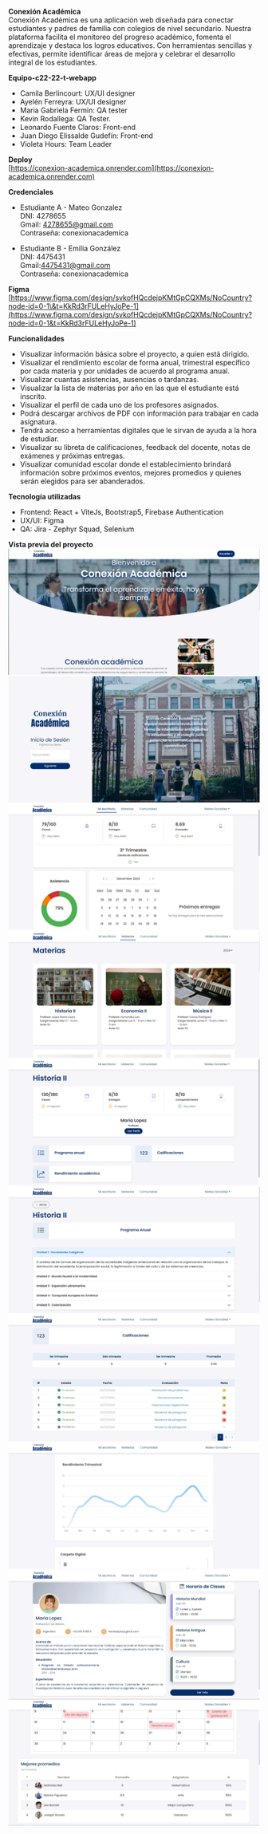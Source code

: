 **Conexión Académica**  
Conexión Académica es una aplicación web diseñada para conectar estudiantes y padres de familia con colegios de nivel secundario. Nuestra plataforma facilita el monitoreo del progreso académico, fomenta el aprendizaje y destaca los logros educativos. Con herramientas sencillas y efectivas, permite identificar áreas de mejora y celebrar el desarrollo integral de los estudiantes.

**Equipo-c22-22-t-webapp**

* Camila Berlincourt: UX/UI designer  
* Ayelén Ferreyra: UX/UI designer  
* Maria Gabriela Fermin: QA tester  
* Kevin Rodallega: QA Tester.  
* Leonardo Fuente Claros: Front-end   
* Juan Diego Elissalde Gudefín: Front-end  
* Violeta Hours: Team Leader

**Deploy**  
[https://conexion-academica.onrender.com](https://conexion-academica.onrender.com) 

**Credenciales**

* Estudiante A \- Mateo Gonzalez  
  DNI: 4278655  
  Gmail: 4278655@gmail.com  
  Contraseña: conexionacademica

* Estudiante B \- Emilia González  
  DNI: 4475431  
  Gmail:4475431@gmail.com  
  Contraseña: conexionacademica

**Figma**  
[https://www.figma.com/design/svkofHQcdejpKMtGpCQXMs/NoCountry?node-id=0-1\&t=KkRd3rFULeHyJoPe-1](https://www.figma.com/design/svkofHQcdejpKMtGpCQXMs/NoCountry?node-id=0-1&t=KkRd3rFULeHyJoPe-1)  

**Funcionalidades**

* Visualizar información básica sobre el proyecto, a quien está dirigido.  
* Visualizar el rendimiento escolar de forma anual, trimestral específico por cada materia y por unidades de acuerdo al programa anual.  
* Visualizar cuantas asistencias, ausencias o tardanzas.  
* Visualizar la lista de materias por año en las que el estudiante está inscrito.  
* Visualizar el perfil de cada uno de los profesores asignados.  
* Podrá descargar archivos de PDF con información para trabajar en cada asignatura.  
* Tendrá acceso a herramientas digitales que le sirvan de ayuda a la hora de estudiar.  
* Visualizar su libreta de calificaciones, feedback del docente, notas de exámenes y próximas entregas.  
* Visualizar comunidad escolar donde el establecimiento brindará información sobre próximos eventos, mejores promedios y quienes serán elegidos para ser abanderados.

**Tecnología utilizadas**

* Frontend: React \+ ViteJs, Bootstrap5, Firebase Authentication  
* UX/UI: Figma  
* QA: Jira \- Zephyr Squad, Selenium

**Vista previa del proyecto**  
![Landing](./assets/conexion-academica-preview/landing.webp)  
![Login](./assets/conexion-academica-preview/login.webp)  
![Mi escritorio](./assets/conexion-academica-preview/mi-escritorio.webp)
![Materias](./assets/conexion-academica-preview/materias.webp)
![Detalle de materia](./assets/conexion-academica-preview/detalle-materia.webp)
![Programa anual](./assets/conexion-academica-preview/programa-anual.webp)
![Calificaciones](./assets/conexion-academica-preview/calificaciones.webp)
![Rendimiento academico](./assets/conexion-academica-preview/rendimiento-academico.webp)
![Perfil del profesor](./assets/conexion-academica-preview/perfil-profesor.webp)
![Comunidad](./assets/conexion-academica-preview/comunidad.webp)